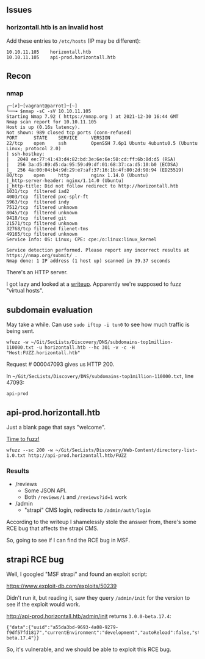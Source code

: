 ## Issues

### horizontall.htb is an invalid host

Add these entries to `/etc/hosts` (IP may be different):

    10.10.11.105    horizontall.htb
    10.10.11.105    api-prod.horizontall.htb

## Recon

### nmap

    ┌─[✗]─[vagrant@parrot]─[~]
    └──╼ $nmap -sC -sV 10.10.11.105
    Starting Nmap 7.92 ( https://nmap.org ) at 2021-12-30 16:44 GMT
    Nmap scan report for 10.10.11.105
    Host is up (0.16s latency).
    Not shown: 989 closed tcp ports (conn-refused)
    PORT      STATE    SERVICE     VERSION
    22/tcp    open     ssh         OpenSSH 7.6p1 Ubuntu 4ubuntu0.5 (Ubuntu Linux; protocol 2.0)
    | ssh-hostkey: 
    |   2048 ee:77:41:43:d4:82:bd:3e:6e:6e:50:cd:ff:6b:0d:d5 (RSA)
    |   256 3a:d5:89:d5:da:95:59:d9:df:01:68:37:ca:d5:10:b0 (ECDSA)
    |_  256 4a:00:04:b4:9d:29:e7:af:37:16:1b:4f:80:2d:98:94 (ED25519)
    80/tcp    open     http        nginx 1.14.0 (Ubuntu)
    |_http-server-header: nginx/1.14.0 (Ubuntu)
    |_http-title: Did not follow redirect to http://horizontall.htb
    1031/tcp  filtered iad2
    4003/tcp  filtered pxc-splr-ft
    5963/tcp  filtered indy
    7512/tcp  filtered unknown
    8045/tcp  filtered unknown
    9418/tcp  filtered git
    21571/tcp filtered unknown
    32768/tcp filtered filenet-tms
    49165/tcp filtered unknown
    Service Info: OS: Linux; CPE: cpe:/o:linux:linux_kernel

    Service detection performed. Please report any incorrect results at https://nmap.org/submit/ .
    Nmap done: 1 IP address (1 host up) scanned in 39.37 seconds

There's an HTTP server.

I got lazy and looked at a [writeup](https://infosecwriteups.com/horizontall-hackthebox-walkthrough-13090d7d59a2). Apparently we're supposed to fuzz "virtual hosts".

## subdomain evaluation

May take a while. Can use `sudo iftop -i tun0` to see how much traffic is being sent.

    wfuzz -w ~/Git/SecLists/Discovery/DNS/subdomains-top1million-110000.txt -u horizontall.htb --hc 301 -v -c -H "Host:FUZZ.horizontall.htb"

Request # 000047093 gives us HTTP 200.

In `~/Git/SecLists/Discovery/DNS/subdomains-top1million-110000.txt`, line 47093:

    api-prod

## api-prod.horizontall.htb

Just a blank page that says "welcome".

[Time to fuzz!](https://wfuzz.readthedocs.io/en/latest/user/basicusage.html)

    wfuzz --sc 200 -w ~/Git/SecLists/Discovery/Web-Content/directory-list-1.0.txt http://api-prod.horizontall.htb/FUZZ

### Results

-   /reviews
    -   Some JSON API.
    -   Both `/reviews/1` and `/reviews?id=1` work
-   /admin
    -   "strapi" CMS login, redirects to `/admin/auth/login`

According to the writeup I shamelessly stole the answer from, there's some RCE bug that affects the strapi CMS.

So, going to see if I can find the RCE bug in MSF.

## strapi RCE bug

Well, I googled "MSF strapi" and found an exploit script:

<https://www.exploit-db.com/exploits/50239>

Didn't run it, but reading it, saw they query `/admin/init` for the version to see if the exploit would work.

<http://api-prod.horizontall.htb/admin/init> returns `3.0.0-beta.17.4`:

    {"data":{"uuid":"a55da3bd-9693-4a08-9279-f9df57fd1817","currentEnvironment":"development","autoReload":false,"strapiVersion":"3.0.0-beta.17.4"}}

So, it's vulnerable, and we should be able to exploit this RCE bug.

